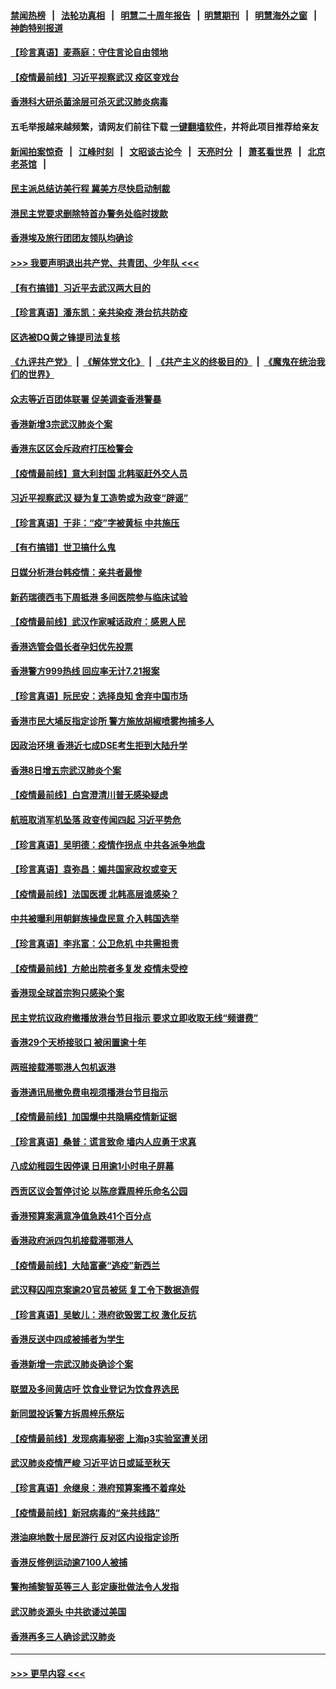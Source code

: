 #### [禁闻热榜](热点新闻.md?=0)  &nbsp;&nbsp;|&nbsp;&nbsp; [法轮功真相](https://github.com/gfw-breaker/truth/blob/master/README.md?=0) &nbsp;&nbsp;|&nbsp;&nbsp; [明慧二十周年报告](https://github.com/gfw-breaker/mh-reports/blob/master/README.md?=0) &nbsp;&nbsp;|&nbsp;&nbsp;[明慧期刊](https://github.com/gfw-breaker/mh-qikan) &nbsp;&nbsp;|&nbsp;&nbsp; [明慧海外之窗](https://github.com/gfw-breaker/mh-news/blob/master/README.md?=0) &nbsp;&nbsp;|&nbsp;&nbsp; [神韵特别报道](https://github.com/gfw-breaker/mh-news/blob/master/shenyun.md?=0)
#### [【珍言真语】麦燕庭：守住言论自由领地](../pages/nsc415/n11936215.md?t=03130531) 
#### [【疫情最前线】习近平视察武汉 疫区变戏台](../pages/nsc415/n11933377.md?t=03130531) 
#### [香港科大研杀菌涂层可杀灭武汉肺炎病毒](../pages/nsc415/n11933772.md?t=03130531) 
#### 五毛举报越来越频繁，请网友们前往下载 [一键翻墙软件](https://github.com/gfw-breaker/ssr-accounts)，并将此项目推荐给亲友
#### [新闻拍案惊奇](https://github.com/gfw-breaker/banned-news/blob/master/pages/link4.md) &nbsp;&nbsp;|&nbsp;&nbsp; [江峰时刻](https://github.com/gfw-breaker/banned-news/blob/master/pages/link4.md) &nbsp;&nbsp;|&nbsp;&nbsp; [文昭谈古论今](https://github.com/gfw-breaker/banned-news/blob/master/pages/link4.md) &nbsp;&nbsp;|&nbsp;&nbsp; [天亮时分](https://github.com/gfw-breaker/banned-news/blob/master/pages/link4.md) &nbsp;&nbsp;|&nbsp;&nbsp; [萧茗看世界](https://github.com/gfw-breaker/banned-news/blob/master/pages/link4.md) &nbsp;&nbsp;|&nbsp;&nbsp; [北京老茶馆](https://github.com/gfw-breaker/banned-news/blob/master/pages/link4.md) &nbsp;&nbsp;|&nbsp;&nbsp; 
#### [民主派总结访美行程 冀美方尽快启动制裁](../pages/nsc415/n11933743.md?t=03130531) 
#### [港民主党要求删除特首办警务处临时拨款](../pages/nsc415/n11933730.md?t=03130531) 
#### [香港埃及旅行团团友领队均确诊](../pages/nsc415/n11933697.md?t=03130531) 
#### [>>> 我要声明退出共产党、共青团、少年队 <<<](https://github.com/begood0513/goodnews/blob/master/quit/letter.md) 
#### [【有冇搞错】习近平去武汉两大目的](../pages/nsc415/n11933210.md?t=03130531) 
#### [【珍言真语】潘东凯：亲共染疫 港台抗共防疫](../pages/nsc415/n11933162.md?t=03130531) 
#### [区选被DQ黄之锋提司法复核](../pages/nsc415/n11931195.md?t=03130531) 
#### [《九评共产党》](https://github.com/begood0513/9ping.md/blob/master/README.md) &nbsp;|&nbsp; [《解体党文化》](../../../../jtdwh.md/blob/master/README.md)  &nbsp;|&nbsp; [《共产主义的终极目的》](../../../../gczydzjmd.md/blob/master/README.md) &nbsp;|&nbsp; [《魔鬼在统治我们的世界》](../../../../mgztzwmdsj.md/blob/master/README.md) 
#### [众志等近百团体联署 促美调查香港警暴](../pages/nsc415/n11931152.md?t=03130531) 
#### [香港新增3宗武汉肺炎个案](../pages/nsc415/n11931136.md?t=03130531) 
#### [香港东区区会斥政府打压检警会](../pages/nsc415/n11931086.md?t=03130531) 
#### [【疫情最前线】意大利封国 北韩驱赶外交人员](../pages/nsc415/n11930660.md?t=03130531) 
#### [习近平视察武汉 疑为复工造势或为政变“辟谣”](../pages/nsc415/n11930847.md?t=03130531) 
#### [【珍言真语】于非：“疫”字被黄标 中共施压](../pages/nsc415/n11930410.md?t=03130531) 
#### [【有冇搞错】世卫搞什么鬼](../pages/nsc415/n11930475.md?t=03130531) 
#### [日媒分析港台韩疫情：亲共者最惨](../pages/nsc415/n11928776.md?t=03130531) 
#### [新药瑞德西韦下周抵港 多间医院参与临床试验](../pages/nsc415/n11928462.md?t=03130531) 
#### [【疫情最前线】武汉作家喊话政府：感恩人民](../pages/nsc415/n11927940.md?t=03130531) 
#### [香港选管会倡长者孕妇优先投票](../pages/nsc415/n11928449.md?t=03130531) 
#### [香港警方999热线 回应率无计7.21报案](../pages/nsc415/n11928448.md?t=03130531) 
#### [【珍言真语】阮民安：选择良知 舍弃中国市场](../pages/nsc415/n11927705.md?t=03130531) 
#### [香港市民大埔反指定诊所 警方施放胡椒喷雾拘捕多人](../pages/nsc415/n11925774.md?t=03130531) 
#### [因政治环境 香港近七成DSE考生拒到大陆升学](../pages/nsc415/n11925759.md?t=03130531) 
#### [香港8日增五宗武汉肺炎个案](../pages/nsc415/n11925736.md?t=03130531) 
#### [【疫情最前线】白宫澄清川普无感染疑虑](../pages/nsc415/n11925567.md?t=03130531) 
#### [航班取消军机坠落 政变传闻四起 习近平势危](../pages/nsc415/n11925467.md?t=03130531) 
#### [【珍言真语】吴明德：疫情作拐点 中共各派争地盘](../pages/nsc415/n11925299.md?t=03130531) 
#### [【珍言真语】袁弥昌：媚共国家政权或变天](../pages/nsc415/n11923199.md?t=03130531) 
#### [【疫情最前线】法国医援 北韩高层谁感染？](../pages/nsc415/n11920850.md?t=03130531) 
#### [中共被曝利用朝鲜族操盘民意 介入韩国选举](../pages/nsc415/n11921006.md?t=03130531) 
#### [【珍言真语】李兆富：公卫危机 中共需担责](../pages/nsc415/n11920422.md?t=03130531) 
#### [【疫情最前线】方舱出院者多复发 疫情未受控](../pages/nsc415/n11918637.md?t=03130531) 
#### [香港现全球首宗狗只感染个案](../pages/nsc415/n11918710.md?t=03130531) 
#### [民主党抗议政府撤播放港台节目指示 要求立即收取无线“频谱费”](../pages/nsc415/n11918681.md?t=03130531) 
#### [香港29个天桥接驳口 被闲置逾十年](../pages/nsc415/n11918654.md?t=03130531) 
#### [两班接载滞鄂港人包机返港](../pages/nsc415/n11915855.md?t=03130531) 
#### [香港通讯局撤免费电视须播港台节目指示](../pages/nsc415/n11915831.md?t=03130531) 
#### [【疫情最前线】加国爆中共隐瞒疫情新证据](../pages/nsc415/n11915482.md?t=03130531) 
#### [【珍言真语】桑普：谎言致命 墙内人应勇于求真](../pages/nsc415/n11915169.md?t=03130531) 
#### [八成幼稚园生因停课 日用逾1小时电子屏幕](../pages/nsc415/n11913263.md?t=03130531) 
#### [西贡区议会暂停讨论 以陈彦霖周梓乐命名公园](../pages/nsc415/n11913248.md?t=03130531) 
#### [香港预算案满意净值急跌41个百分点](../pages/nsc415/n11913236.md?t=03130531) 
#### [香港政府派四包机接载滞鄂港人](../pages/nsc415/n11913211.md?t=03130531) 
#### [【疫情最前线】大陆富豪“逃疫”新西兰](../pages/nsc415/n11913160.md?t=03130531) 
#### [武汉释囚闯京案逾20官员被惩 复工令下数据造假](../pages/nsc415/n11912743.md?t=03130531) 
#### [【珍言真语】吴敏儿：港府欲毁罢工权 激化反抗](../pages/nsc415/n11912457.md?t=03130531) 
#### [香港反送中四成被捕者为学生](../pages/nsc415/n11910730.md?t=03130531) 
#### [香港新增一宗武汉肺炎确诊个案](../pages/nsc415/n11910724.md?t=03130531) 
#### [联盟及多间黄店吁 饮食业登记为饮食界选民](../pages/nsc415/n11910718.md?t=03130531) 
#### [新同盟投诉警方拆周梓乐祭坛](../pages/nsc415/n11910707.md?t=03130531) 
#### [【疫情最前线】发现病毒秘密 上海p3实验室遭关闭](../pages/nsc415/n11910640.md?t=03130531) 
#### [武汉肺炎疫情严峻 习近平访日或延至秋天](../pages/nsc415/n11910570.md?t=03130531) 
#### [【珍言真语】佘继泉：港府预算案搔不着痒处](../pages/nsc415/n11910011.md?t=03130531) 
#### [【疫情最前线】新冠病毒的“亲共线路”](../pages/nsc415/n11907734.md?t=03130531) 
#### [港油麻地数十居民游行 反对区内设指定诊所](../pages/nsc415/n11907900.md?t=03130531) 
#### [香港反修例运动逾7100人被捕](../pages/nsc415/n11907922.md?t=03130531) 
#### [警拘捕黎智英等三人 彭定康批做法令人发指](../pages/nsc415/n11907905.md?t=03130531) 
#### [武汉肺炎源头 中共欲诿过美国](../pages/nsc415/n11907665.md?t=03130531) 
#### [香港再多三人确诊武汉肺炎](../pages/nsc415/n11907846.md?t=03130531) 

----
#### [ >>> 更早内容 <<< ](../indexes/nsc415-earlier.md)

